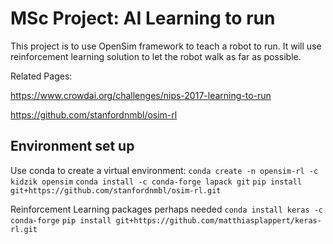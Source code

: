 # MSc Project: AI Learning to run

This project is to use OpenSim framework to teach a robot to run. It will use reinforcement learning solution to let the robot walk as far as possible.

Related Pages:

https://www.crowdai.org/challenges/nips-2017-learning-to-run

https://github.com/stanfordnmbl/osim-rl

## Environment set up

Use conda to create a virtual environment:
`conda create -n opensim-rl -c kidzik opensim`
`conda install -c conda-forge lapack git`
`pip install git+https://github.com/stanfordnmbl/osim-rl.git`

Reinforcement Learning packages perhaps needed
`conda install keras -c conda-forge`
`pip install git+https://github.com/matthiasplappert/keras-rl.git`
